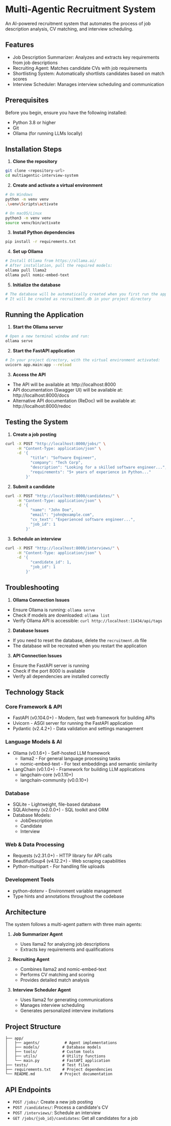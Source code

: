 # Multi-Agentic Recruitment System

An AI-powered recruitment system that automates the process of job description analysis, CV matching, and interview scheduling.

## Features

- Job Description Summarizer: Analyzes and extracts key requirements from job descriptions
- Recruiting Agent: Matches candidate CVs with job requirements
- Shortlisting System: Automatically shortlists candidates based on match scores
- Interview Scheduler: Manages interview scheduling and communication

## Prerequisites

Before you begin, ensure you have the following installed:
- Python 3.8 or higher
- Git
- Ollama (for running LLMs locally)

## Installation Steps

1. **Clone the repository**
```bash
git clone <repository-url>
cd multiagentic-interview-system
```

2. **Create and activate a virtual environment**
```bash
# On Windows
python -m venv venv
.\venv\Scripts\activate

# On macOS/Linux
python3 -m venv venv
source venv/bin/activate
```

3. **Install Python dependencies**
```bash
pip install -r requirements.txt
```

4. **Set up Ollama**
```bash
# Install Ollama from https://ollama.ai/
# After installation, pull the required models:
ollama pull llama2
ollama pull nomic-embed-text
```

5. **Initialize the database**
```bash
# The database will be automatically created when you first run the application
# It will be created as recruitment.db in your project directory
```

## Running the Application

1. **Start the Ollama server**
```bash
# Open a new terminal window and run:
ollama serve
```

2. **Start the FastAPI application**
```bash
# In your project directory, with the virtual environment activated:
uvicorn app.main:app --reload
```

3. **Access the API**
- The API will be available at: http://localhost:8000
- API documentation (Swagger UI) will be available at: http://localhost:8000/docs
- Alternative API documentation (ReDoc) will be available at: http://localhost:8000/redoc

## Testing the System

1. **Create a job posting**
```bash
curl -X POST "http://localhost:8000/jobs/" \
     -H "Content-Type: application/json" \
     -d '{
           "title": "Software Engineer",
           "company": "Tech Corp",
           "description": "Looking for a skilled software engineer...",
           "requirements": "5+ years of experience in Python..."
         }'
```

2. **Submit a candidate**
```bash
curl -X POST "http://localhost:8000/candidates/" \
     -H "Content-Type: application/json" \
     -d '{
           "name": "John Doe",
           "email": "john@example.com",
           "cv_text": "Experienced software engineer...",
           "job_id": 1
         }'
```

3. **Schedule an interview**
```bash
curl -X POST "http://localhost:8000/interviews/" \
     -H "Content-Type: application/json" \
     -d '{
           "candidate_id": 1,
           "job_id": 1
         }'
```

## Troubleshooting

1. **Ollama Connection Issues**
- Ensure Ollama is running: `ollama serve`
- Check if models are downloaded: `ollama list`
- Verify Ollama API is accessible: `curl http://localhost:11434/api/tags`

2. **Database Issues**
- If you need to reset the database, delete the `recruitment.db` file
- The database will be recreated when you restart the application

3. **API Connection Issues**
- Ensure the FastAPI server is running
- Check if the port 8000 is available
- Verify all dependencies are installed correctly

## Technology Stack

### Core Framework & API
- FastAPI (v0.104.0+) - Modern, fast web framework for building APIs
- Uvicorn - ASGI server for running the FastAPI application
- Pydantic (v2.4.2+) - Data validation and settings management

### Language Models & AI
- Ollama (v0.1.6+) - Self-hosted LLM framework
  - llama2 - For general language processing tasks
  - nomic-embed-text - For text embeddings and semantic similarity
- LangChain (v0.1.0+) - Framework for building LLM applications
  - langchain-core (v0.1.10+)
  - langchain-community (v0.0.10+)

### Database
- SQLite - Lightweight, file-based database
- SQLAlchemy (v2.0.0+) - SQL toolkit and ORM
- Database Models:
  - JobDescription
  - Candidate
  - Interview

### Web & Data Processing
- Requests (v2.31.0+) - HTTP library for API calls
- BeautifulSoup4 (v4.12.2+) - Web scraping capabilities
- Python-multipart - For handling file uploads

### Development Tools
- python-dotenv - Environment variable management
- Type hints and annotations throughout the codebase

## Architecture

The system follows a multi-agent pattern with three main agents:

1. **Job Summarizer Agent**
   - Uses llama2 for analyzing job descriptions
   - Extracts key requirements and qualifications

2. **Recruiting Agent**
   - Combines llama2 and nomic-embed-text
   - Performs CV matching and scoring
   - Provides detailed match analysis

3. **Interview Scheduler Agent**
   - Uses llama2 for generating communications
   - Manages interview scheduling
   - Generates personalized interview invitations

## Project Structure

```
├── app/
│   ├── agents/           # Agent implementations
│   ├── models/          # Database models
│   ├── tools/           # Custom tools
│   ├── utils/           # Utility functions
│   └── main.py          # FastAPI application
├── tests/               # Test files
├── requirements.txt     # Project dependencies
└── README.md           # Project documentation
```

## API Endpoints

- `POST /jobs/`: Create a new job posting
- `POST /candidates/`: Process a candidate's CV
- `POST /interviews/`: Schedule an interview
- `GET /jobs/{job_id}/candidates`: Get all candidates for a job 